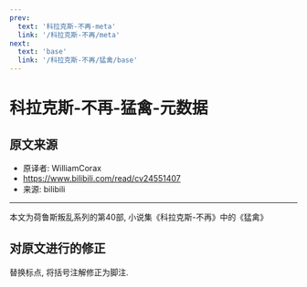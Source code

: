 ```yaml
---
prev:
  text: '科拉克斯-不再-meta'
  link: '/科拉克斯-不再/meta'
next:
  text: 'base'
  link: '/科拉克斯-不再/猛禽/base'
---
```


# 科拉克斯-不再-猛禽-元数据

## 原文来源

+ 原译者: WilliamCorax
+ <https://www.bilibili.com/read/cv24551407>
+ 来源: bilibili

--------

本文为荷鲁斯叛乱系列的第40部, 小说集《科拉克斯-不再》中的《猛禽》

## 对原文进行的修正

替换标点, 将括号注解修正为脚注.
